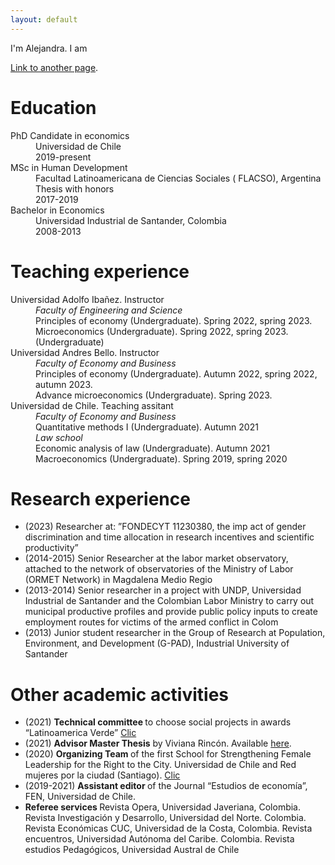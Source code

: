 ```yaml
---
layout: default
---
```


I'm Alejandra. I am

[Link to another page](./another-page.html).

# [](#header-1)Education

<dl>
<dt>PhD Candidate in economics </dt>
<dd>Universidad de Chile</dd>
<dd>2019-present</dd>  
<dt>MSc in Human Development</dt>
<dd>Facultad Latinoamericana de Ciencias Sociales ( FLACSO), Argentina  </dd>
<dd>Thesis with honors </dd>
<dd>2017-2019</dd>  
<dt>Bachelor in Economics</dt>
<dd>Universidad Industrial de Santander, Colombia</dd>
  <dd>2008-2013</dd>  
</dl>

# [](#header-2)Teaching experience

<dl>
<dt>Universidad Adolfo Ibañez. Instructor </dt>
<dd><i>Faculty of Engineering and Science</i></dd>
<dd>Principles of economy (Undergraduate). Spring 2022, spring 2023. </dd>  
<dd>Microeconomics (Undergraduate). Spring 2022, spring 2023.  (Undergraduate)</dd> 

<dt>Universidad Andres Bello. Instructor </dt>
<dd><i>Faculty of Economy and Business</i></dd>
<dd>Principles of economy (Undergraduate). Autumn 2022, spring 2022, autumn 2023. </dd>  
<dd>Advance microeconomics (Undergraduate). Spring 2023. </dd>


<dt>Universidad de Chile. Teaching assitant </dt>
<dd><i>Faculty of Economy and Business</i></dd>
<dd>Quantitative methods I (Undergraduate). Autumn 2021 </dd>  

<dd><i>Law school</i></dd>
<dd>Economic analysis of law (Undergraduate). Autumn 2021 </dd>  
<dd>Macroeconomics (Undergraduate). Spring 2019, spring 2020 </dd> 
</dl>

# [](#header-3)Research experience
* (2023) Researcher at: ”FONDECYT 11230380, the imp act of gender discrimination and time allocation in research incentives and scientific productivity”
* (2014-2015) Senior Researcher at the labor market observatory, attached to the network of observatories of the Ministry of Labor (ORMET Network) in Magdalena Medio Regio
* (2013-2014) Senior researcher in a project with UNDP, Universidad Industrial de Santander and the Colombian Labor Ministry to carry out municipal productive profiles and provide public policy inputs to create employment routes for victims of the armed conflict in Colom 
* (2013) Junior student researcher in the Group of Research at Population, Environment, and Development (G-PAD), Industrial University of Santander  


# [](#header-4)Other academic activities
* (2021) <b>Technical committee </b> to choose social projects in awards “Latinoamerica Verde” <a href="https://premiosverdes.org/es/comision-tecnica/?pais=Colombia&ano=2021#results">Clic</a> 
* (2021) <b>Advisor Master Thesis</b> by Viviana Rincón. Available <a href="https://repositorio.flacsoandes.edu.ec/handle/10469/17758">here</a>.
* (2020) <b>Organizing Team </b> of the first School for Strengthening Female Leadership for the Right to the City. Universidad de Chile and Red mujeres por la ciudad (Santiago). <a href="https://emyc.uchilefau.cl">Clic</a>  
* (2019-2021) <b>Assistant editor </b> of the Journal “Estudios de economía”, FEN, Universidad de Chile. 
* <b> Referee services </b> Revista Opera, Universidad Javeriana, Colombia. Revista Investigación y Desarrollo, Universidad del Norte. Colombia. Revista Económicas CUC, Universidad de la Costa, Colombia. Revista encuentros, Universidad Autónoma del Caribe. Colombia. Revista estudios Pedagógicos, Universidad Austral de Chile


```

